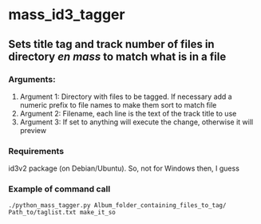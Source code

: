 # mass_id3_tagger
## Sets title tag and track number of files in directory _en mass_ to match what is in a file

### Arguments:
1.  Argument 1: Directory with files to be tagged. If necessary add a numeric prefix to file names to make them sort to match file
2.  Argument 2: Filename, each line is the text of the track title to use
3.  Argument 3: If set to anything will execute the change, otherwise it will preview

### Requirements
id3v2 package (on Debian/Ubuntu). So, not for Windows then, I guess

### Example of command call
```
./python_mass_tagger.py Album_folder_containing_files_to_tag/ Path_to/taglist.txt make_it_so
```
